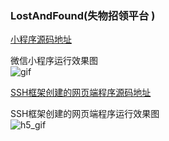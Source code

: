 ### LostAndFound(失物招领平台 )  
[小程序源码地址](https://github.com/yangxuechen/LostAndFound/tree/master/wx_app/lostandfound)  

微信小程序运行效果图  
![gif](https://github.com/yangxuechen/LostAndFound/blob/master/wx_app/wx_app_images/Animation.gif)  

[SSH框架创建的网页端程序源码地址](https://github.com/yangxuechen/LostAndFound/tree/master/lostandfoundSSH3)  

SSH框架创建的网页端程序运行效果图  
![h5_gif](https://github.com/yangxuechen/LostAndFound/blob/master/requirementsDocument/images/Animation.gif)    


